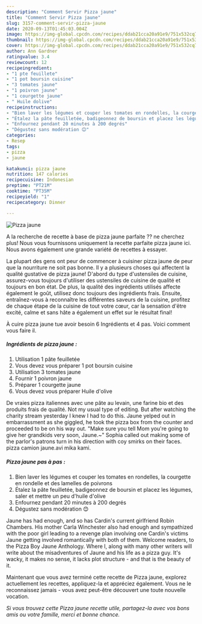 ```yaml
---
description: "Comment Servir Pizza jaune"
title: "Comment Servir Pizza jaune"
slug: 3157-comment-servir-pizza-jaune
date: 2020-09-13T01:45:03.004Z
image: https://img-global.cpcdn.com/recipes/ddab21cca20a91e9/751x532cq70/pizza-jaune-photo-principale-de-la-recette.jpg
thumbnail: https://img-global.cpcdn.com/recipes/ddab21cca20a91e9/751x532cq70/pizza-jaune-photo-principale-de-la-recette.jpg
cover: https://img-global.cpcdn.com/recipes/ddab21cca20a91e9/751x532cq70/pizza-jaune-photo-principale-de-la-recette.jpg
author: Ann Gardner
ratingvalue: 3.4
reviewcount: 12
recipeingredient:
- "1 pte feuillete"
- "1 pot boursin cuisine"
- "3 tomates jaune"
- "1 poivron jaune"
- "1 courgette jaune"
- " Huile dolive"
recipeinstructions:
- "Bien laver les légumes et couper les tomates en rondelles, la courgette en rondelle et des lamelles de poivrons"
- "Étalez la pâte feuilletée, badigeonnez de boursin et placez les légumes, saler et mettre un peu d&#39;huile d&#39;olive"
- "Enfournez pendant 20 minutes à 200 degrés"
- "Dégustez sans modération 😊"
categories:
- Resep
tags:
- pizza
- jaune

katakunci: pizza jaune 
nutrition: 147 calories
recipecuisine: Indonesian
preptime: "PT21M"
cooktime: "PT35M"
recipeyield: "1"
recipecategory: Dinner

---
```



![Pizza jaune](https://img-global.cpcdn.com/recipes/ddab21cca20a91e9/751x532cq70/pizza-jaune-photo-principale-de-la-recette.jpg)

A la recherche de recette à base de pizza jaune parfaite ?? ne cherchez plus! Nous vous fournissons uniquement la recette parfaite pizza jaune ici. Nous avons également une grande variété de recettes à essayer.

La plupart des gens ont peur de commencer à cuisiner pizza jaune de peur que la nourriture ne soit pas bonne. Il y a plusieurs choses qui affectent la qualité gustative de pizza jaune! D'abord du type d'ustensiles de cuisine, assurez-vous toujours d'utiliser des ustensiles de cuisine de qualité et toujours en bon état. De plus, la qualité des ingrédients utilisés affecte également le goût, utilisez donc toujours des ingrédients frais. Ensuite, entraînez-vous à reconnaître les différentes saveurs de la cuisine, profitez de chaque étape de la cuisine de tout votre cœur, car la sensation d'être excité, calme et sans hâte a également un effet sur le résultat final!

<!--inarticleads1-->

À cuire pizza jaune tue avoir besoin 6 Ingrédients et 4 pas. Voici comment vous faire il.

##### Ingrédients de pizza jaune :

1. Utilisation 1 pâte feuilletée
1. Vous devez vous préparer 1 pot boursin cuisine
1. Utilisation 3 tomates jaune
1. Fournir 1 poivron jaune
1. Préparer 1 courgette jaune
1. Vous devez vous préparer  Huile d&#39;olive


De vraies pizza italiennes avec une pâte au levain, une farine bio et des produits frais de qualité. Not my usual type of editing. But after watching the charity stream yesterday I knew I had to do this. Jaune yelped out in embarrassment as she giggled, he took the pizza box from the counter and proceeded to be on his way out. &#34;Make sure you tell Mom you&#39;re going to give her grandkids very soon, Jaune.~&#34; Sophia called out making some of the parlor&#39;s patrons turn in his direction with coy smirks on their faces. pizza camion jaune.avi mika kami. 

<!--inarticleads2-->

##### Pizza jaune pas à pas :

1. Bien laver les légumes et couper les tomates en rondelles, la courgette en rondelle et des lamelles de poivrons
1. Étalez la pâte feuilletée, badigeonnez de boursin et placez les légumes, saler et mettre un peu d&#39;huile d&#39;olive
1. Enfournez pendant 20 minutes à 200 degrés
1. Dégustez sans modération 😊


Jaune has had enough, and so has Cardin&#39;s current girlfriend Robin Chambers. His mother Carla Winchester also had enough and sympathized with the poor girl leading to a revenge plan involving one Cardin&#39;s victims Jaune getting involved romantically with both of them. Welcome readers, to the Pizza Boy Jaune Anthology. Where I, along with many other writers will write about the misadventures of Jaune and his life as a pizza guy. It&#39;s wacky, it makes no sense, it lacks plot structure - and that is the beauty of it. 

<!--inarticleads1-->

<p>
Maintenant que vous avez terminé cette recette de Pizza jaune, explorez actuellement les recettes, appliquez-la et appréciez également. Vous ne le reconnaissez jamais - vous avez peut-être découvert une toute nouvelle vocation.
</p>

<p>
<i>Si vous trouvez cette Pizza jaune recette utile, partagez-la avec vos bons amis ou votre famille, merci et bonne chance.</i>
</p>
